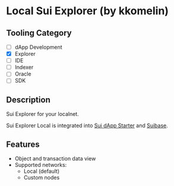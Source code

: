 # Local Sui Explorer (by kkomelin)

## Tooling Category

- [ ] dApp Development
- [x] Explorer
- [ ] IDE
- [ ] Indexer
- [ ] Oracle
- [ ] SDK

## Description

Sui Explorer for your localnet.

Sui Explorer Local is integrated into [Sui dApp Starter](https://github.com/kkomelin/sui-dapp-starter?tab=readme-ov-file) and [Suibase](https://github.com/chainmovers/suibase).

## Features
- Object and transaction data view
- Supported networks:
    - Local (default)
    - Custom nodes
